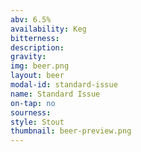 ```yaml
---
abv: 6.5%
availability: Keg
bitterness: 
description:
gravity: 
img: beer.png
layout: beer
modal-id: standard-issue
name: Standard Issue
on-tap: no
sourness: 
style: Stout
thumbnail: beer-preview.png
---
```

